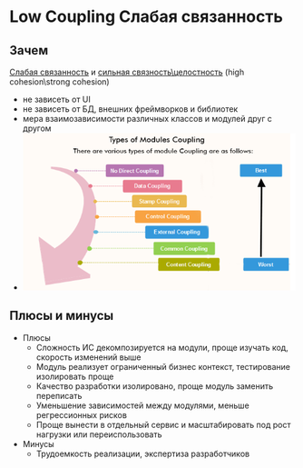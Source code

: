 # Low Coupling Слабая связанность

## Зачем

[Слабая связанность](https://medium.com/german-gorelkin/low-coupling-high-cohesion-d36369fb1be9) и [сильная связность\целостность](./strong.cohesion.md) (high cohesion\strong cohesion)

- не зависеть от UI
- не зависеть от БД, внешних фреймворков и библиотек
- мера взаимозависимости различных классов и модулей друг с другом
- ![alt text](../../../img/pattern/coupling.png)

## Плюсы и минусы

- Плюсы
	- Сложность ИС декомпозируется на модули, проще изучать код, скорость изменений выше
	- Модуль реализует ограниченный бизнес контекст, тестирование изолировать проще
	- Качество разработки изолировано, проще модуль заменить переписать
	- Уменьшение зависимостей между модулями, меньше регрессионных рисков
	- Проще вынести в отдельный сервис и масштабировать под рост нагрузки или переиспользовать
- Минусы
	- Трудоемкость реализации, экспертиза разработчиков